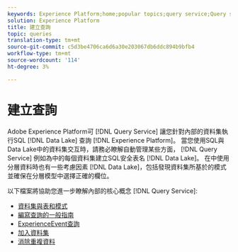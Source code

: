 ```yaml
---
keywords: Experience Platform;home;popular topics;query service;Query service;create queries;
solution: Experience Platform
title: 建立查詢
topic: queries
translation-type: tm+mt
source-git-commit: c5d3be4706ca6d6a30e203067db6ddc894b9bfb4
workflow-type: tm+mt
source-wordcount: '114'
ht-degree: 3%

---
```



# 建立查詢

Adobe Experience Platform可 [!DNL Query Service] 讓您針對內部的資料集執行SQL [!DNL Data Lake] 查詢 [!DNL Experience Platform]。 當您使用SQL與Data Lake中的資料集交互時，請務必瞭解自動管理某些方面， [!DNL Query Service] 例如為中的每個資料集建立SQL安全表名 [!DNL Data Lake]。 在中使用分層資料時也有一些考慮因素 [!DNL Data Lake]，包括發現資料集所基於的模式並確保在分層模型中選擇正確的欄位。

以下檔案將協助您進一步瞭解內部的核心概念 [!DNL Query Service]:

- [資料集與表和模式](./datasets-and-tables.md)
- [編寫查詢的一般指南](./writing-queries.md)
- [ExperienceEvent查詢](./experience-event-queries.md)
- [加入資料集](./joining-datasets.md)
- [消除重複資料](./deduplication.md)
